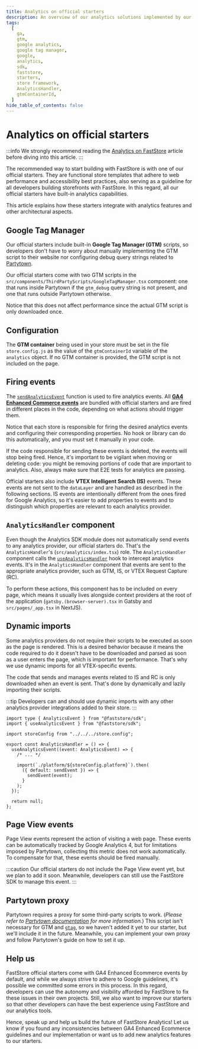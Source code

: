 ```yaml
---
title: Analytics on official starters
description: An overview of our analytics solutions implemented by our official starters and a brief comparison with Store Framework's approach to analytics.
tags:
  [
    ga,
    gtm,
    google analytics,
    google tag manager,
    google,
    analytics,
    sdk,
    faststore,
    starters,
    store framework,
    AnalyticsHandler,
    gtmContainerId,
  ]
hide_table_of_contents: false
---
```


# Analytics on official starters

:::info
We strongly recommend reading the [Analytics on FastStore](/conceptual-guides/analytics-on-faststore) article before diving into this article.
:::

The recommended way to start building with FastStore is with one of our official starters. They are functional store templates that adhere to web performance and accessibility best practices, also serving as a guideline for all developers building storefronts with FastStore. In this regard, all our official starters have built-in analytics capabilities.

This article explains how these starters integrate with analytics features and other architectural aspects.

## Google Tag Manager

Our official starters include built-in **Google Tag Manager (GTM)** scripts, so developers don't have to worry about manually implementing the GTM script to their website nor configuring debug query strings related to [Partytown](/how-to-guides/troubleshooting/analytics-and-partytown#google-tag-assistant-is-not-working).

Our official starters come with two GTM scripts in the `src/components/ThirdPartyScripts/GoogleTagManager.tsx` component: one that runs inside Partytown if the `gtm_debug` query string is not present, and one that runs outside Partytown otherwise.

Notice that this does not affect performance since the actual GTM script is only downloaded once.

## Configuration

The **GTM container** being used in your store must be set in the file `store.config.js` as the value of the `gtmContainerId` variable of the `analytics` object. If no GTM container is provided, the GTM script is not included on the page.

## Firing events

The [`sendAnalyticsEvent`](/reference/sdk/analytics/sendAnalyticsEvent) function is used to fire analytics events. All [**GA4 Enhanced Commerce events**](https://developers.google.com/analytics/devguides/collection/ga4/reference/events) are bundled with official starters and are fired in different places in the code, depending on what actions should trigger them.

Notice that each store is responsible for firing the desired analytics events and configuring their corresponding properties. No hook or library can do this automatically, and you must set it manually in your code.

If the code responsible for sending these events is deleted, the events will stop being fired. Hence, it's important to be vigilant when moving or deleting code: you might be removing portions of code that are important to analytics. Also, always make sure that E2E tests for analytics are passing.

Official starters also include **VTEX Intelligent Search (IS)** events. These events are not sent to the `dataLayer` and are handled as described in the following sections. IS events are intentionally different from the ones fired for Google Analytics, so it's easier to add properties to events and to distinguish which properties are relevant to each analytics provider.

## `AnalyticsHandler` component

Even though the Analytics SDK module does not automatically send events to any analytics provider, our official starters do. That's the `AnalyticsHandler`'s (`src/analytics/index.tsx`) role. The `AnalyticsHandler` component calls the [`useAnalyticsHandler`](/reference/sdk/analytics/useAnalyticsEvent) hook to intercept analytics events. It's in the `AnalyticsHandler` component that events are sent to the appropriate analytics provider, such as GTM, IS, or VTEX Request Capture (RC).

To perform these actions, this component has to be included on every page, which means it usually lives alongside context providers at the root of the application (`gatsby.(browser-server).tsx` in Gatsby and `src/pages/_app.tsx` in NextJS).

## Dynamic imports

Some analytics providers do not require their scripts to be executed as soon as the page is rendered. This is a desired behavior because it means the code required to do it doesn't have to be downloaded and parsed as soon as a user enters the page, which is important for performance. That's why we use dynamic imports for all VTEX-specific events.

The code that sends and manages events related to IS and RC is only downloaded when an event is sent. That's done by dynamically and lazily importing their scripts.

:::tip
Developers can and should use dynamic imports with any other analytics provider integrations added to their store.
:::

```tsx
import type { AnalyticsEvent } from "@faststore/sdk";
import { useAnalyticsEvent } from "@faststore/sdk";

import storeConfig from "../../../store.config";

export const AnalyticsHandler = () => {
  useAnalyticsEvent((event: AnalyticsEvent) => {
    /* ... */

    import(`./platform/${storeConfig.platform}`).then(
      ({ default: sendEvent }) => {
        sendEvent(event);
      }
    );
  });

  return null;
};
```

## Page View events

Page View events represent the action of visiting a web page. These events can be automatically tracked by Google Analytics 4, but for limitations imposed by Partytown, collecting this metric does not work automatically. To compensate for that, these events should be fired manually.

:::caution
Our official starters do not include the Page View event yet, but we plan to add it soon. Meanwhile, developers can still use the FastStore SDK to manage this event.
:::

## Partytown proxy

Partytown requires a proxy for some third-party scripts to work. (_Please refer to [Partytown documentation](https://partytown.builder.io/proxying-requests) for more information._) This script isn't necessary for GTM and [`gtag`](https://support.google.com/tagmanager/answer/7582054?hl=en), so we haven't added it yet to our starter, but we'll include it in the future. Meanwhile, you can implement your own proxy and follow Partytown's guide on how to set it up.

## Help us

FastStore official starters come with GA4 Enhanced Ecommerce events by default, and while we always strive to adhere to Google guidelines, it's possible we committed some errors in this process. In this regard, developers can use the autonomy and visibility afforded by FastStore to fix these issues in their own projects. Still, we also want to improve our starters so that other developers can have the best experience using FastStore and our analytics tools.

Hence, speak up and help us build the future of FastStore Analytics! Let us know if you found any inconsistencies between GA4 Enhanced Ecommerce guidelines and our implementation or want us to add new analytics features to our starters.
